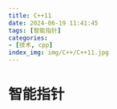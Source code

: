 ```yaml
---
title: C++11
date: 2024-06-19 11:41:45
tags: [智能指针]
categories:
- [技术, cpp]
index_img: img/C++/C++11.jpg
---
```


# 智能指针